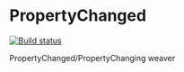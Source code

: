 PropertyChanged
===============
[![Build status](https://ci.appveyor.com/api/projects/status/mn8mgky1rbbpox65?svg=true)](https://ci.appveyor.com/project/covaxi/propertychanged)

PropertyChanged/PropertyChanging weaver
